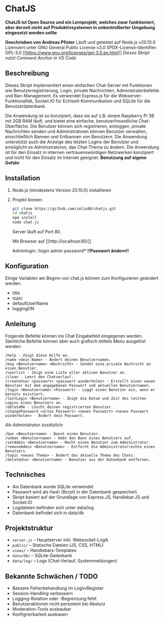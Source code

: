 # ChatJS

**ChatJS ist Open Source und ein Lernprojekt, welches zwar funktioniert, aber derzeit nicht auf Produktivsystemen in unkontrollierter Umgebung eingesetzt werden
sollte**

**Geschrieben von Andreas Pfister**
Läuft und getestet auf Node.js v20.10.0
Lizensiert unter GNU General Public License v3.0
SPDX-License-Identifier: GPL-3.0
[[https://www.gnu.org/licenses/gpl-3.0.en.html]]
*Dieses Skript nutzt Comment Anchor in VS Code*

## Beschreibung

Dieses Skript implementiert einen einfachen Chat-Server mit Funktionen wie
Benutzerregistrierung, Login, private Nachrichten, Administratorbefehle und
Ban-Management. Es verwendet Express.js für die Webserver-Funktionalität,
Socket.IO für Echtzeit-Kommunikation und SQLite für die Benutzerdatenbank.

Die Anwendung ist so konzipiert, dass sie auf z.B. einem Raspberry Pi 3B mit
2GB RAM läuft, und bietet eine einfache, benutzerfreundliche Chat-Oberfläche.
Die Benutzer können sich registrieren, einloggen, private Nachrichten senden
und Administratoren können Benutzer verwalten, einschließlich Bannen und
Entbannen von Benutzern. Die Anwendung unterstützt auch die Anzeige des
letzten Logins der Benutzer und ermöglicht es Administratoren, das Chat-Thema
zu ändern.
Die Anwendung ist für den Einsatz in internen vertrauenswürdigen Netzwerken konzipiert
und nicht für den Einsatz im Internet geeignet.
**Benutzung auf eigene Gefahr**

## Installation

1. Node.js (mindestens Version 20.10.0) installieren
2. Projekt klonen:

   ```bash
   git clone https://github.com/salix80/chatjs.git
   cd chatjs
   npm install
   node chat.js
   ```

   Server läuft auf Port 80.

   Mit Browser auf [[http://localhost:80/]]

   Adminlogin: /login admin password* **!!Passwort ändern!!**

## Konfiguration

Einige Variablen am Beginn von chat.js können zum Konfigurieren geändert werden.

* title
* topic
* defaultUserName
* loggingON

## Anleitung

Folgende Befehle können ins Chat Eingabefeld eingegenen werden. Sämtliche Befehle können aber auch
grafisch mittels Menu ausgelöst werden:

   ```chatJS
   /help - Zeigt diese Hilfe an.
   /name <dein Name> - Ändert deinen Benutzernamen.
   /msg <Benutzername> <Nachricht> - Sendet eine private Nachricht an einen Benutzer.
   /userlist - Zeigt eine Liste aller aktiven Benutzer an.
   /clean - Leert den Chatverlauf.
   /createUser <passwort> <passwort wiederholen> - Erstellt einen neuen Benutzer mit dem angegebenen Passwort und aktuellen Benutzernamen.
   /login <Benutzername> <Passwort> - Loggt einen Benutzer ein, wenn er bereits existiert.
   /lastLogin <Benutzername> - Zeigt die Datum und Zeit des letzten Logins eines Benutzers an.
   /deleteMe - Löscht deinen registrierten Benutzer.
   /changePassword <altes Passwort> <neues Passwort> <neues Passwort wiederholen> - Ändert dein Passwort.
   ```

*Als Administrator zusätzlich:*

   ```chatJS
   /ban <Benutzername> - Bannt einen Benutzer.
   /unban <Benutzername> - Hebt den Bann eines Benutzers auf.
   /setAdmin <Benutzername> - Macht einen Benutzer zum Administrator.
   /removeAdmin <Benutzername> - Entfernt die Administratorrechte eines Benutzers.
   /topic <neues Thema> - Ändert das aktuelle Thema des Chats.
   /deleteUser <Benutzername> - Benutzer aus der Datenbank entfernen.
   ```

## Technisches

* Als Datenbank wurde SQLite verwendet
* Passwort wird als Hash (Bcrpt) in der Datenbank gespeichert.
* Skript basiert auf der Grundlage von Express.JS, Handlebar.JS und Socket.IO
* Logdateien befinden sich unter data/log
* Datenbank befindet sich in data/db

## Projektstruktur

* `server.js` – Hauptserver inkl. Websocket-Logik
* `public/` – Statische Dateien (JS, CSS, HTML)
* `views/` – Handlebars-Templates
* `data/db/` – SQLite-Datenbank
* `data/log/` – Logs (Chat-Verlauf, Systemmeldungen)

## Bekannte Schwächen / TODO

* Bessere Fehlerbehandlung im Login/Register
* Session-Handling verbessern
* Logging-Rotation oder -Begrenzung fehlt
* Benutzeraktionen nicht persistent bei Absturz
* Moderation-Tools ausbaubar
* Konfigrierbarkeit ausbauen
